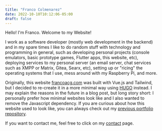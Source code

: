 ```yaml
---
title: "Franco Colmenarez"
date: 2022-10-10T10:12:06-05:00
draft: false
---
```


Hello! I'm Franco. Welcome to my Website!

I work as a software developer (mostly web development in the backend) and in my spare times I like to do random stuff with technology and programming in general,
such as developing personal projects (console emulators, basic prototype games, Flutter apps, this website, etc),
deploying services to my personal server (an email server, chat services such as XMPP or Matrix, Gitea, Searx, etc),
setting up or "ricing" the operating systems that I use,
mess around with my Raspberry Pi,
and more.

Originally, this website [francoacg.com](https://francoacg.com) was built with Vue.js and Tailwind, but I decided to re-create it in a more minimal way using [HUGO](https://gohugo.io) instead.
I may explain the reasons in the future in a blog post, but long story short: I personally prefer how minimal websites look like and I also wanted to remove the Javascript dependency.
If you are curious about how this website used to look like, you can always check out my [previous portfolio repository](https://github.com/FranLMSP/portfolio).

If you want to contact me, feel free to click on my [contact](/contact) page.


